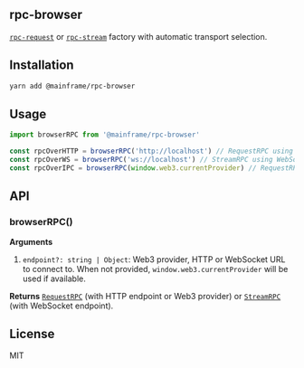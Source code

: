 ## rpc-browser

[`rpc-request`](../rpc-request) or [`rpc-stream`](../rpc-stream) factory with automatic transport selection.

## Installation

```sh
yarn add @mainframe/rpc-browser
```

## Usage

```js
import browserRPC from '@mainframe/rpc-browser'

const rpcOverHTTP = browserRPC('http://localhost') // RequestRPC using HTTP transport
const rpcOverWS = browserRPC('ws://localhost') // StreamRPC using WebSocket transport
const rpcOverIPC = browserRPC(window.web3.currentProvider) // RequestRPC using Web3 transport
```

## API

### browserRPC()

**Arguments**

1.  `endpoint?: string | Object`: Web3 provider, HTTP or WebSocket URL to connect to. When not provided, `window.web3.currentProvider` will be used if available.

**Returns** [`RequestRPC`](../rpc-request) (with HTTP endpoint or Web3 provider) or [`StreamRPC`](../rpc-stream) (with WebSocket endpoint).

## License

MIT
